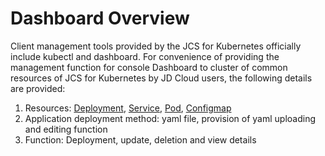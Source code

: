 # Dashboard Overview  
Client management tools provided by the JCS for Kubernetes officially include kubectl and dashboard. For convenience of providing the management function for console Dashboard to cluster of common resources of JCS for Kubernetes by JD Cloud users, the following details are provided:  
1) Resources: [Deployment](https://docs.jdcloud.com/en/jcs-for-kubernetes/deployment-overview), [Service](https://docs.jdcloud.com/en/jcs-for-kubernetes/service-overview), [Pod](https://docs.jdcloud.com/en/jcs-for-kubernetes/pod-overview), [Configmap](https://docs.jdcloud.com/en/jcs-for-kubernetes/configmap-overview)  
2) Application deployment method: yaml file, provision of yaml uploading and editing function  
3) Function: Deployment, update, deletion and view details  

